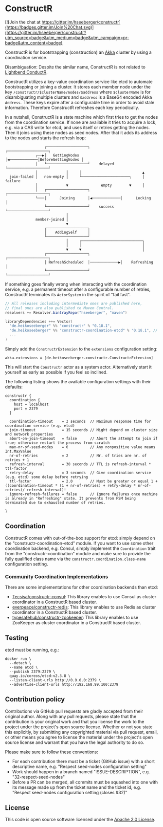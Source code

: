 # ConstructR #

[![Join the chat at https://gitter.im/hseeberger/constructr](https://badges.gitter.im/Join%20Chat.svg)](https://gitter.im/hseeberger/constructr?utm_source=badge&utm_medium=badge&utm_campaign=pr-badge&utm_content=badge)

ConstructR is for bootstrapping (construction) an [Akka](http://akka.io) cluster by using a coordination service.

Disambiguation: Despite the similar name, ConstructR is not related to [Lightbend ConductR](http://www.lightbend.com/products/conductr).

ConstructR utilizes a key-value coordination service like etcd to automate bootstrapping or joining a cluster. It stores each member node under the key `/constructr/$clusterName/nodes/$address` where `$clusterName` is for disambiguating multiple clusters and `$address` is a Base64 encoded Akka `Address`. These keys expire after a configurable time in order to avoid stale information. Therefore ConstructR refreshes each key periodically.

In a nutshell, ConstructR is a state machine which first tries to get the nodes from the coordination service. If none are available it tries to acquire a lock, e.g. via a CAS write for etcd, and uses itself or retries getting the nodes. Then it joins using these nodes as seed nodes. After that it adds its address to the nodes and starts the refresh loop:

```
                  ┌───────────────────┐              ┌───────────────────┐
              ┌──▶│   GettingNodes    │◀─────────────│BeforeGettingNodes │
              │   └───────────────────┘    delayed   └───────────────────┘
              │             │     │                            ▲
  join-failed │   non-empty │     └──────────────────────┐     │ failure
              │             ▼               empty        ▼     │
              │   ┌───────────────────┐              ┌───────────────────┐
              └───│      Joining      │◀─────────────│      Locking      │
                  └───────────────────┘    success   └───────────────────┘
                            │
              member-joined │
                            ▼
                  ┌───────────────────┐
                  │    AddingSelf     │
                  └───────────────────┘
                            │     ┌────────────────────────────┐
                            │     │                            │
                            ▼     ▼                            │
                  ┌───────────────────┐              ┌───────────────────┐
                  │ RefreshScheduled  │─────────────▶│    Refreshing     │
                  └───────────────────┘              └───────────────────┘
```

If something goes finally wrong when interacting with the coordination service, e.g. a permanent timeout after a configurable number of retries, ConstructR terminates its `ActorSystem` in the spirit of "fail fast".

``` scala
// All releases including intermediate ones are published here,
// final ones are also published to Maven Central.
resolvers += Resolver.bintrayRepo("hseeberger", "maven")

libraryDependencies ++= Vector(
  "de.heikoseeberger" %% "constructr" % "0.18.1",
  "de.heikoseeberger" %% "constructr-coordination-etcd" % "0.18.1", // in case of using etcd for coordination
  ...
)
```

Simply add the `ConstructrExtension` to the `extensions` configuration setting:

```
akka.extensions = [de.heikoseeberger.constructr.ConstructrExtension]
```

This will start the `Constructr` actor as a system actor. Alternatively start it yourself as early as possible if you feel so inclined.

The following listing shows the available configuration settings with their defaults:

```
constructr {
  coordination {
    host = localhost
    port = 2379
  }

  coordination-timeout    = 3 seconds  // Maximum response time for coordination service (e.g. etcd)
  join-timeout            = 15 seconds // Might depend on cluster size and network properties
  abort-on-join-timeout   = false      // Abort the attempt to join if true; otherwise restart the process from scratch
  max-nr-of-seed-nodes    = 0          // Any nonpositive value means Int.MaxValue
  nr-of-retries           = 2          // Nr. of tries are nr. of retries + 1
  refresh-interval        = 30 seconds // TTL is refresh-interval * ttl-factor
  retry-delay             = 3 seconds  // Give coordination service (e.g. etcd) some delay before retrying
  ttl-factor              = 2.0        // Must be greater or equal 1 + ((coordination-timeout * (1 + nr-of-retries) + retry-delay * nr-of-retries)/ refresh-interval)!
  ignore-refresh-failures = false      // Ignore failures once machine is already in "Refreshing" state. It prevents from FSM being terminated due to exhausted number of retries.

}
```

## Coordination

ConstructR comes with out-of-the-box support for etcd: simply depend on the "constructr-coordination-etcd" module. If you want to use some other coordination backend, e.g. Consul, simply implement the `Coordination` trait from the "constructr-coordination" module and make sure to provide the fully qualified class name via the `constructr.coordination.class-name` configuration setting.

### Community Coordination Implementations

There are some implementations for other coordination backends than etcd:

* [Tecsisa/constructr-consul](https://github.com/Tecsisa/constructr-consul): This library enables to use Consul as cluster coordinator in a ConstructR based cluster.
* [everpeace/constructr-redis](https://github.com/everpeace/constructr-redis): This library enables to use Redis as cluster coordinator in a ConstructR based cluster.
* [typesafehub/constructr-zookeeper](https://github.com/typesafehub/constructr-zookeeper): This library enables to use ZooKeeper as cluster coordinator in a ConstructR based cluster.

## Testing

etcd must be running, e.g.:

```
docker run \
  --detach \
  --name etcd \
  --publish 2379:2379 \
  quay.io/coreos/etcd:v2.3.8 \
  --listen-client-urls http://0.0.0.0:2379 \
  --advertise-client-urls http://192.168.99.100:2379
```

## Contribution policy ##

Contributions via GitHub pull requests are gladly accepted from their original author. Along with any pull requests, please state that the contribution is your original work and that you license the work to the project under the project's open source license. Whether or not you state this explicitly, by submitting any copyrighted material via pull request, email, or other means you agree to license the material under the project's open source license and warrant that you have the legal authority to do so.

Please make sure to follow these conventions:
- For each contribution there must be a ticket (GitHub issue) with a short descriptive name, e.g. "Respect seed-nodes configuration setting"
- Work should happen in a branch named "ISSUE-DESCRIPTION", e.g. "32-respect-seed-nodes"
- Before a PR can be merged, all commits must be squashed into one with its message made up from the ticket name and the ticket id, e.g. "Respect seed-nodes configuration setting (closes #32)"

## License ##

This code is open source software licensed under the [Apache 2.0 License](http://www.apache.org/licenses/LICENSE-2.0.html).
